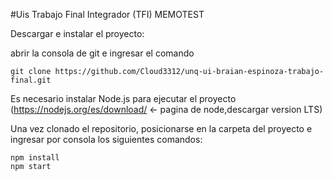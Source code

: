
#Uis Trabajo Final Integrador (TFI) MEMOTEST

Descargar e instalar el proyecto:

abrir la consola de git e ingresar el comando

    git clone https://github.com/Cloud3312/unq-ui-braian-espinoza-trabajo-final.git

Es necesario instalar Node.js para ejecutar el proyecto (https://nodejs.org/es/download/ <- pagina de node,descargar version LTS)

Una vez clonado el repositorio, posicionarse en la carpeta del proyecto e ingresar por consola los siguientes comandos:

    npm install
    npm start

